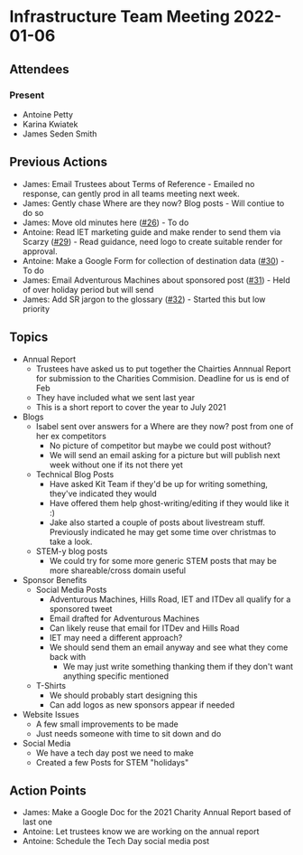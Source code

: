 # Infrastructure Team Meeting 2022-01-06

## Attendees

### Present

- Antoine Petty
- Karina Kwiatek
- James Seden Smith

## Previous Actions

- James: Email Trustees about Terms of Reference - Emailed no response, can gently prod in all teams meeting next week.
- James: Gently chase Where are they now? Blog posts - Will contiue to do so
- James: Move old minutes here ([#26](https://github.com/srobo/marketing-team-minutes/issues/26)) - To do
- Antoine: Read IET marketing guide and make render to send them via Scarzy ([#29](https://github.com/srobo/marketing-team-minutes/issues/29)) - Read guidance, need logo to create suitable render for approval.
- Antoine: Make a Google Form for collection of destination data ([#30](https://github.com/srobo/marketing-team-minutes/issues/30)) - To do
- James: Email Adventurous Machines about sponsored post ([#31](https://github.com/srobo/marketing-team-minutes/issues/31)) - Held of over holiday period but will send
- James: Add SR jargon to the glossary ([#32](https://github.com/srobo/marketing-team-minutes/issues/32)) - Started this but low priority


## Topics

 - Annual Report
   - Trustees have asked us to put together the Chairties Annnual Report for submission to the Charities Commision. Deadline for us is end of Feb
   - They have included what we sent last year
   - This is a short report to cover the year to July 2021
 - Blogs
    - Isabel sent over answers for a Where are they now? post from one of her ex competitors
      - No picture of competitor but maybe we could post without?
      - We will send an email asking for a picture but will publish next week without one if its not there yet
    - Technical Blog Posts
      - Have asked Kit Team if they'd be up for writing something, they've indicated they would
      - Have offered them help ghost-writing/editing if they would like it :)
      - Jake also started a couple of posts about livestream stuff. Previously indicated he may get some time over christmas to take a look.
    - STEM-y blog posts
      - We could try for some more generic STEM posts that may be more shareable/cross domain useful
 - Sponsor Benefits
    - Social Media Posts
        - Adventurous Machines, Hills Road, IET and ITDev all qualify for a sponsored tweet
        - Email drafted for Adventurous Machines
        - Can likely reuse that email for ITDev and Hills Road
        - IET may need a different approach?
        - We should send them an email anyway and see what they come back with
            - We may just write something thanking them if they don't want anything specific mentioned
    - T-Shirts
      - We should probably start designing this
      - Can add logos as new sponsors appear if needed
 - Website Issues
   - A few small improvements to be made
   - Just needs someone with time to sit down and do
 - Social Media
   - We have a tech day post we need to make
   - Created a few Posts for STEM "holidays"
 

## Action Points
 - James: Make a Google Doc for the 2021 Charity Annual Report based of last one
 - Antoine: Let trustees know we are working on the annual report
 - Antoine: Schedule the Tech Day social media post
 